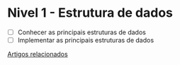 # Nivel 1 - Estrutura de dados

- [ ] Conhecer as principais estruturas de dados
- [ ] Implementar as principais estruturas de dados

[Artigos relacionados](https://techguide.sh/pt-BR/path/python/data-structures/)
